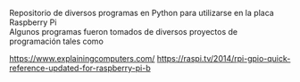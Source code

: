  Repositorio de diversos programas en Python para utilizarse en la placa Raspberry Pi  
 Algunos programas fueron tomados de diversos proyectos de programación tales como
 
 https://www.explainingcomputers.com/
 https://raspi.tv/2014/rpi-gpio-quick-reference-updated-for-raspberry-pi-b
